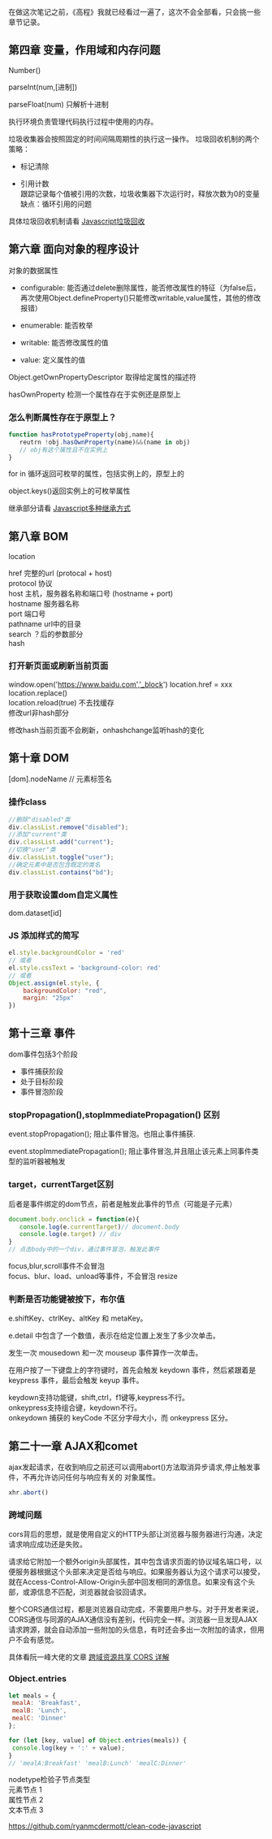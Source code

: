 在做这次笔记之前，《高程》我就已经看过一遍了，这次不会全部看，只会挑一些章节记录。


## 第四章 变量，作用域和内存问题  
Number()  

parseInt(num,[进制])  

parseFloat(num) 只解析十进制



执行环境负责管理代码执行过程中使用的内存。   

垃圾收集器会按照固定的时间间隔周期性的执行这一操作。 
垃圾回收机制的两个策略：
- 标记清除

- 引用计数  
   跟踪记录每个值被引用的次数，垃圾收集器下次运行时，释放次数为0的变量  
   缺点：循环引用的问题  



具体垃圾回收机制请看 [Javascript垃圾回收](https://github.com/lznbuild/my-blog/issues/13) 
## 第六章 面向对象的程序设计

对象的数据属性

- configurable: 能否通过delete删除属性，能否修改属性的特征（为false后，再次使用Object.defineProperty()只能修改writable,value属性，其他的修改报错）

- enumerable: 能否枚举  

- writable: 能否修改属性的值

- value: 定义属性的值


Object.getOwnPropertyDescriptor  取得给定属性的描述符 

hasOwnProperty   检测一个属性存在于实例还是原型上  

### 怎么判断属性存在于原型上？
```js
function hasPrototypeProperty(obj,name){
   reutrn !obj.hasOwnProperty(name)&&(name in obj)
   // obj有这个属性且不在实例上
}
```

for in 循环返回可枚举的属性，包括实例上的，原型上的

object.keys()返回实例上的可枚举属性  

继承部分请看 [Javascript多种继承方式](https://github.com/lznbuild/my-blog/issues/3)


## 第八章 BOM  

location 

href 完整的url (protocal + host)  
protocol 协议  
host 主机，服务器名称和端口号 (hostname + port)  
hostname 服务器名称  
port 端口号  
pathname url中的目录  
search ？后的参数部分  
hash    



### 打开新页面或刷新当前页面
window.open('https://www.baidu.com','_block')
location.href = xxx   
location.replace()  
location.reload(true) 不去找缓存   
修改url非hash部分  

修改hash当前页面不会刷新，onhashchange监听hash的变化

## 第十章 DOM  

[dom].nodeName // 元素标签名 



### 操作class 
```js
//删除"disabled"类
div.classList.remove("disabled"); 
//添加"current"类
div.classList.add("current"); 
//切换"user"类
div.classList.toggle("user"); 
//确定元素中是否包含既定的类名
div.classList.contains("bd");  
```


### 用于获取设置dom自定义属性
dom.dataset[id]

### JS 添加样式的简写

```js
el.style.backgroundColor = 'red'
// 或者 
el.style.cssText = 'background-color: red'
// 或者
Object.assign(el.style, {
    backgroundColor: "red",
    margin: "25px"
})
```

## 第十三章  事件  

dom事件包括3个阶段  
- 事件捕获阶段
- 处于目标阶段
- 事件冒泡阶段  


### stopPropagation(),stopImmediatePropagation() 区别 

event.stopPropagation(); 阻止事件冒泡。也阻止事件捕获.

event.stopImmediatePropagation(); 阻止事件冒泡,并且阻止该元素上同事件类型的监听器被触发


### target，currentTarget区别
后者是事件绑定的dom节点，前者是触发此事件的节点（可能是子元素）

```js
document.body.onclick = function(e){
   console.log(e.currentTarget)// document.body
   console.log(e.target) // div
}
// 点击body中的一个div，通过事件冒泡，触发此事件
```

focus,blur,scroll事件不会冒泡  
focus、blur、load、unload等事件，不会冒泡 resize
### 判断是否功能键被按下，布尔值
e.shiftKey、ctrlKey、altKey 和 metaKey。  

e.detail 中包含了一个数值，表示在给定位置上发生了多少次单击。  

发生一次 mousedown 和一次 mouseup 事件算作一次单击。


在用户按了一下键盘上的字符键时，首先会触发 keydown 事件，然后紧跟着是 keypress 事件，最后会触发 keyup 事件。

keydown支持功能键，shift,ctrl，f1键等,keypress不行。  
onkeypress支持组合键，keydown不行。  
onkeydown 捕获的 keyCode 不区分字母大小，而 onkeypress 区分。

## 第二十一章  AJAX和comet  
ajax发起请求，在收到响应之前还可以调用abort()方法取消异步请求,停止触发事件，不再允许访问任何与响应有关的
对象属性。
```js
xhr.abort()
```  

### 跨域问题  
cors背后的思想，就是使用自定义的HTTP头部让浏览器与服务器进行沟通，决定请求响应成功还是失败。  

请求给它附加一个额外origin头部属性，其中包含请求页面的协议域名端口号，以便服务器根据这个头部来决定是否给与响应。如果服务器认为这个请求可以接受，就在Access-Control-Allow-Origin头部中回发相同的源信息。如果没有这个头部，或源信息不匹配，浏览器就会驳回请求。

整个CORS通信过程，都是浏览器自动完成，不需要用户参与。对于开发者来说，CORS通信与同源的AJAX通信没有差别，代码完全一样。浏览器一旦发现AJAX请求跨源，就会自动添加一些附加的头信息，有时还会多出一次附加的请求，但用户不会有感觉。

具体看阮一峰大佬的文章 [跨域资源共享 CORS 详解](http://www.ruanyifeng.com/blog/2016/04/cors.html)


### Object.entries
```js
let meals = {
 mealA: 'Breakfast',
 mealB: 'Lunch',
 mealC: 'Dinner'
};

for (let [key, value] of Object.entries(meals)) {
 console.log(key + ':' + value);
}
// 'mealA:Breakfast' 'mealB:Lunch' 'mealC:Dinner'
```



 nodetype检验子节点类型  
 元素节点 1   
 属性节点 2  
 文本节点 3  





https://github.com/ryanmcdermott/clean-code-javascript